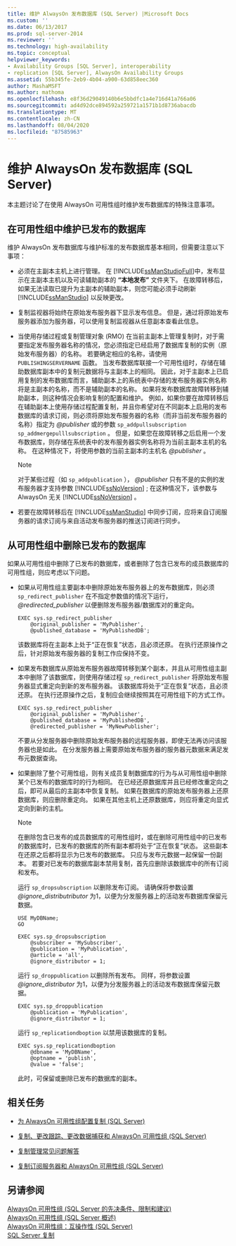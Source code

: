```yaml
---
title: 维护 AlwaysOn 发布数据库 (SQL Server) |Microsoft Docs
ms.custom: ''
ms.date: 06/13/2017
ms.prod: sql-server-2014
ms.reviewer: ''
ms.technology: high-availability
ms.topic: conceptual
helpviewer_keywords:
- Availability Groups [SQL Server], interoperability
- replication [SQL Server], AlwaysOn Availability Groups
ms.assetid: 55b345fe-2eb9-4b04-a900-63d858eec360
author: MashaMSFT
ms.author: mathoma
ms.openlocfilehash: e8f36d29049140b6e5bbdfc1a4e716d41a766a06
ms.sourcegitcommit: ad4d92dce894592a259721a1571b1d8736abacdb
ms.translationtype: MT
ms.contentlocale: zh-CN
ms.lasthandoff: 08/04/2020
ms.locfileid: "87585963"
---
```

# <a name="maintaining-an-alwayson-publication-database-sql-server"></a>维护 AlwaysOn 发布数据库 (SQL Server)
  本主题讨论了在使用 AlwaysOn 可用性组时维护发布数据库的特殊注意事项。  
  
 
  
##  <a name="maintaining-a-published-database-in-an-availability-group"></a><a name="MaintainPublDb"></a>在可用性组中维护已发布的数据库  
 维护 AlwaysOn 发布数据库与维护标准的发布数据库基本相同，但需要注意以下事项：  
  
-   必须在主副本主机上进行管理。 在 [!INCLUDE[ssManStudioFull](../../../includes/ssmanstudiofull-md.md)]中，发布显示在主副本主机以及可读辅助副本的 **“本地发布”** 文件夹下。 在故障转移后，如果无法读取已提升为主副本的辅助副本，则您可能必须手动刷新 [!INCLUDE[ssManStudio](../../../includes/ssmanstudio-md.md)] 以反映更改。  
  
-   复制监视器将始终在原始发布服务器下显示发布信息。 但是，通过将原始发布服务器添加为服务器，可以使用复制监视器从任意副本查看此信息。  
  
-   当使用存储过程或复制管理对象 (RMO) 在当前主副本上管理复制时，对于需要指定发布服务器名称的情况，您必须指定已经启用了数据库复制的实例（原始发布服务器）的名称。 若要确定相应的名称，请使用 `PUBLISHINGSERVERNAME` 函数。 当发布数据库联接一个可用性组时，存储在辅助数据库副本中的复制元数据将与主副本上的相同。 因此，对于主副本上已启用复制的发布数据库而言，辅助副本上的系统表中存储的发布服务器实例名称将是主副本的名称，而不是辅助副本的名称。 如果将发布数据库故障转移到辅助副本，则这种情况会影响复制的配置和维护。 例如，如果你要在故障转移后在辅助副本上使用存储过程配置复制，并且你希望对在不同副本上启用的发布数据库的请求订阅，则必须将原始发布服务器的名称（而非当前发布服务器的名称）指定为 *@publisher* 或的参数 `sp_addpullsubscription` `sp_addmergepulllsubscription` 。 但是，如果您在故障转移之后启用一个发布数据库，则存储在系统表中的发布服务器实例名称将为当前主副本主机的名称。 在这种情况下，将使用参数的当前主副本的主机名 *@publisher* 。  
  
    > [!NOTE]  
    >  对于某些过程（如 `sp_addpublication` ）， *@publisher* 只有不是的实例的发布服务器才支持参数 [!INCLUDE[ssNoVersion](../../../includes/ssnoversion-md.md)] ; 在这种情况下，该参数与 AlwaysOn 无关 [!INCLUDE[ssNoVersion](../../../includes/ssnoversion-md.md)] 。  
  
-   若要在故障转移后在 [!INCLUDE[ssManStudio](../../../includes/ssmanstudio-md.md)] 中同步订阅，应将来自订阅服务器的请求订阅与来自活动发布服务器的推送订阅进行同步。  
  
##  <a name="removing-a-published-database-from-an-availability-group"></a><a name="RemovePublDb"></a> 从可用性组中删除已发布的数据库  
 如果从可用性组中删除了已发布的数据库，或者删除了包含已发布的成员数据库的可用性组，则应考虑以下问题。  
  
-   如果从可用性组主要副本中删除原始发布服务器上的发布数据库，则必须 `sp_redirect_publisher` 在不指定参数值的情况下运行， *@redirected_publisher* 以便删除发布服务器/数据库对的重定向。  
  
    ```  
    EXEC sys.sp_redirect_publisher   
        @original_publisher = 'MyPublisher',  
        @published_database = 'MyPublishedDB';  
    ```  
  
     该数据库将在主副本上处于“正在恢复”状态，且必须还原。 在执行还原操作之后，针对原始发布服务器的复制工作应保持不变。  
  
-   如果发布数据库从原始发布服务器故障转移到某个副本，并且从可用性组主副本中删除了该数据库，则使用存储过程 `sp_redirect_publisher` 将原始发布服务器显式重定向到新的发布服务器。 该数据库将处于“正在恢复”状态，且必须还原。 在执行还原操作之后，复制应会继续按照其在可用性组下的方式工作。  
  
    ```  
    EXEC sys.sp_redirect_publisher   
        @original_publisher = 'MyPublisher',  
        @published_database = 'MyPublishedDB',  
        @redirected_publisher = 'MyNewPublisher';  
    ```  
  
     不要从分发服务器中删除原始发布服务器的远程服务器，即使无法再访问该服务器也是如此。 在分发服务器上需要原始发布服务器的服务器元数据来满足发布元数据查询。  
  
-   如果删除了整个可用性组，则有关成员复制数据库的行为与从可用性组中删除某个已发布的数据库时的行为相同。 在已经还原数据库并且已经修改重定向之后，即可从最后的主副本中恢复复制。 如果在数据库的原始发布服务器上还原数据库，则应删除重定向。 如果在其他主机上还原数据库，则应将重定向显式定向到新的主机。  
  
    > [!NOTE]  
    >  在删除包含已发布的成员数据库的可用性组时，或在删除可用性组中的已发布的数据库时，已发布的数据库的所有副本都将处于“正在恢复”状态。 这些副本在还原之后都将显示为已发布的数据库。 只应与发布元数据一起保留一份副本。 若要对已发布的数据库副本禁用复制，首先应删除该数据库中的所有订阅和发布。  
  
     运行 `sp_dropsubscription` 以删除发布订阅。 请确保将参数设置 *@ignore_distributributor* 为1，以便为分发服务器上的活动发布数据库保留元数据。  
  
    ```  
    USE MyDBName;  
    GO  
  
    EXEC sys.sp_dropsubscription   
        @subscriber = 'MySubscriber',  
        @publication = 'MyPublication',  
        @article = 'all',  
        @ignore_distributor = 1;  
    ```  
  
     运行 `sp_droppublication` 以删除所有发布。 同样，将参数设置 *@ignore_distributor* 为1，以便为分发服务器上的活动发布数据库保留元数据。  
  
    ```  
    EXEC sys.sp_droppublication   
        @publication = 'MyPublication',  
        @ignore_distributor = 1;  
    ```  
  
     运行 `sp_replicationdboption` 以禁用该数据库的复制。  
  
    ```  
    EXEC sys.sp_replicationdboption  
        @dbname = 'MyDBName',  
        @optname = 'publish',  
        @value = 'false';  
    ```  
  
     此时，可保留或删除已发布的数据库的副本。  
  
##  <a name="related-tasks"></a><a name="RelatedTasks"></a> 相关任务  
  
-   [为 AlwaysOn 可用性组配置复制 (SQL Server)](always-on-availability-groups-sql-server.md)  
  
-   [复制、更改跟踪、更改数据捕获和 AlwaysOn 可用性组 &#40;SQL Server&#41;](replicate-track-change-data-capture-always-on-availability.md)  
  
-   [复制管理常见问题解答](../../../relational-databases/replication/administration/frequently-asked-questions-for-replication-administrators.md)  
  
-   [复制订阅服务器和 AlwaysOn 可用性组 &#40;SQL Server&#41;](replication-subscribers-and-always-on-availability-groups-sql-server.md)  
  
## <a name="see-also"></a>另请参阅  
 [AlwaysOn 可用性组 &#40;SQL Server 的先决条件、限制和建议&#41;](prereqs-restrictions-recommendations-always-on-availability.md)   
 [AlwaysOn 可用性组 &#40;SQL Server 概述&#41;](overview-of-always-on-availability-groups-sql-server.md)   
 [AlwaysOn 可用性组：互操作性 (SQL Server) ](always-on-availability-groups-interoperability-sql-server.md)   
 [SQL Server 复制](../../../relational-databases/replication/sql-server-replication.md)  
  
  
